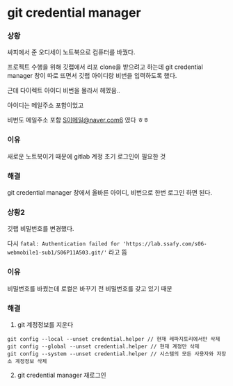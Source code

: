 # git credential manager

### 상황

싸피에서 준 오디세이 노트북으로 컴퓨터를 바꿨다.

프로젝트 수행을 위해 깃랩에서 리포 clone을 받으려고 하는데 git credential manager 창이 따로 뜨면서 깃랩 아이디랑 비번을 입력하도록 했다.

근데 다이렉트 아이디 비번을 몰라서 헤멨음.. 

아이디는 메일주소 포함이었고

비번도 메일주소 포함 S이메일@naver.com6 였다 ㅎㅎ

### 이유

새로운 노트북이기 때문에 gitlab 계정 초기 로그인이 필요한 것

### 해결

git credential manager 창에서 올바른 아이디, 비번으로 한번 로그인 하면 된다.



### 상황2

깃랩 비밀번호를 변경했다.

다시 `fatal: Authentication failed for 'https://lab.ssafy.com/s06-webmobile1-sub1/S06P11A503.git/'` 라고 뜸

### 이유

비밀번호를 바꿨는데 로컬은 바꾸기 전 비밀번호를 갖고 있기 때문

### 해결

1. git 계정정보를 지운다

```
git config --local --unset credential.helper // 현재 레파지토리에서만 삭제
git config --global --unset credential.helper // 현재 계정만 삭제
git config --system --unset credential.helper // 시스템의 모든 사용자와 저장소 계정정보 삭제
```

2. git credential manager 재로그인